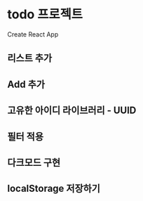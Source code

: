 # todo 프로젝트
Create React App

## 리스트 추가
## Add 추가
## 고유한 아이디 라이브러리 - UUID
## 필터 적용
## 다크모드 구현
## localStorage 저장하기
